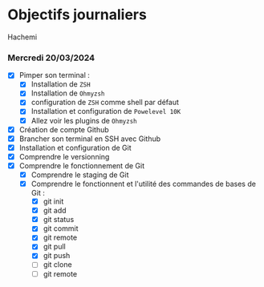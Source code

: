 # Objectifs journaliers

Hachemi

### Mercredi 20/03/2024

- [X] Pimper son terminal : 
    - [X] Installation de `ZSH`
    - [X] Installation de `Ohmyzsh`
    - [X] configuration de `ZSH` comme shell par défaut
    - [X] Installation et configuration de `Powelevel 10K`
    - [X] Allez voir les plugins de `Ohmyzsh`
- [X] Création de compte Github
- [X] Brancher son terminal en SSH avec Github
- [X] Installation et configuration de Git
- [X] Comprendre le versionning
- [X] Comprendre le fonctionnement de Git
  - [X] Comprendre le staging de Git
  - [X] Comprendre le fonctionnent et l'utilité des commandes de bases de Git :
    - [X] git init
    - [X] git add
    - [X] git status
    - [X] git commit
    - [X] git remote
    - [X] git pull
    - [X] git push
    - [ ] git clone
    - [ ] git remote
